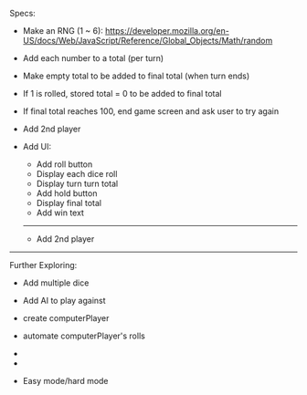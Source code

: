 Specs:
  - Make an RNG (1 ~ 6): https://developer.mozilla.org/en-US/docs/Web/JavaScript/Reference/Global_Objects/Math/random

  - Add each number to a total (per turn)

  - Make empty total to be added to final total (when turn ends)

  - If 1 is rolled, stored total = 0 to be added to final total

  - If final total reaches 100, end game screen and ask user to try again

  - Add 2nd player

  - Add UI:
    - Add roll button
    - Display each dice roll
    - Display turn turn total
    - Add hold button
    - Display final total
    - Add win text
    _______
    - Add 2nd player

  ------------

  Further Exploring:

  - Add multiple dice

  - Add AI to play against
  - create computerPlayer
  - automate computerPlayer's rolls
  -
  -

  - Easy mode/hard mode
